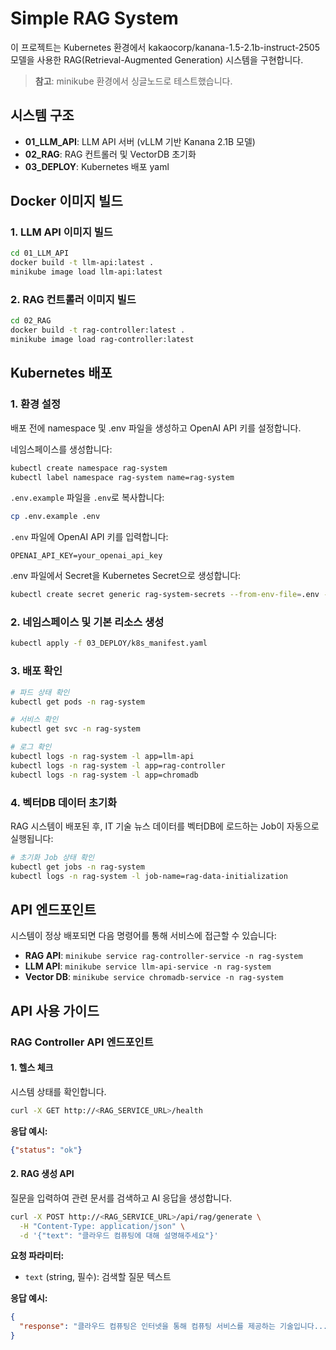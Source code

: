# Simple RAG System

이 프로젝트는 Kubernetes 환경에서 kakaocorp/kanana-1.5-2.1b-instruct-2505 모델을 사용한 RAG(Retrieval-Augmented Generation) 시스템을 구현합니다.

> **참고**: minikube 환경에서 싱글노드로 테스트했습니다.

## 시스템 구조

- **01_LLM_API**: LLM API 서버 (vLLM 기반 Kanana 2.1B 모델)
- **02_RAG**: RAG 컨트롤러 및 VectorDB 초기화
- **03_DEPLOY**: Kubernetes 배포 yaml

## Docker 이미지 빌드

### 1. LLM API 이미지 빌드

```bash
cd 01_LLM_API
docker build -t llm-api:latest .
minikube image load llm-api:latest
```

### 2. RAG 컨트롤러 이미지 빌드

```bash
cd 02_RAG
docker build -t rag-controller:latest .
minikube image load rag-controller:latest
```

## Kubernetes 배포

### 1. 환경 설정

배포 전에 namespace 및 .env 파일을 생성하고 OpenAI API 키를 설정합니다.

네임스페이스를 생성합니다:
```bash
kubectl create namespace rag-system
kubectl label namespace rag-system name=rag-system
```

`.env.example` 파일을 `.env`로 복사합니다:

```bash
cp .env.example .env
```

`.env` 파일에 OpenAI API 키를 입력합니다:
```env
OPENAI_API_KEY=your_openai_api_key
```

.env 파일에서 Secret을 Kubernetes Secret으로 생성합니다:

```bash
kubectl create secret generic rag-system-secrets --from-env-file=.env --namespace rag-system
```


### 2. 네임스페이스 및 기본 리소스 생성

```bash
kubectl apply -f 03_DEPLOY/k8s_manifest.yaml
```

### 3. 배포 확인

```bash
# 파드 상태 확인
kubectl get pods -n rag-system

# 서비스 확인
kubectl get svc -n rag-system

# 로그 확인
kubectl logs -n rag-system -l app=llm-api
kubectl logs -n rag-system -l app=rag-controller
kubectl logs -n rag-system -l app=chromadb
```

### 4. 벡터DB 데이터 초기화

RAG 시스템이 배포된 후, IT 기술 뉴스 데이터를 벡터DB에 로드하는 Job이 자동으로 실행됩니다:

```bash
# 초기화 Job 상태 확인
kubectl get jobs -n rag-system
kubectl logs -n rag-system -l job-name=rag-data-initialization
```

## API 엔드포인트

시스템이 정상 배포되면 다음 명령어를 통해 서비스에 접근할 수 있습니다:

- **RAG API**: `minikube service rag-controller-service -n rag-system`
- **LLM API**: `minikube service llm-api-service -n rag-system`
- **Vector DB**: `minikube service chromadb-service -n rag-system`

## API 사용 가이드

### RAG Controller API 엔드포인트

#### 1. 헬스 체크

시스템 상태를 확인합니다.

```bash
curl -X GET http://<RAG_SERVICE_URL>/health
```

**응답 예시:**

```json
{"status": "ok"}
```

#### 2. RAG 생성 API

질문을 입력하여 관련 문서를 검색하고 AI 응답을 생성합니다.

```bash
curl -X POST http://<RAG_SERVICE_URL>/api/rag/generate \
  -H "Content-Type: application/json" \
  -d '{"text": "클라우드 컴퓨팅에 대해 설명해주세요"}'
```

**요청 파라미터:**
- `text` (string, 필수): 검색할 질문 텍스트

**응답 예시:**

```json
{
  "response": "클라우드 컴퓨팅은 인터넷을 통해 컴퓨팅 서비스를 제공하는 기술입니다..."
}
```